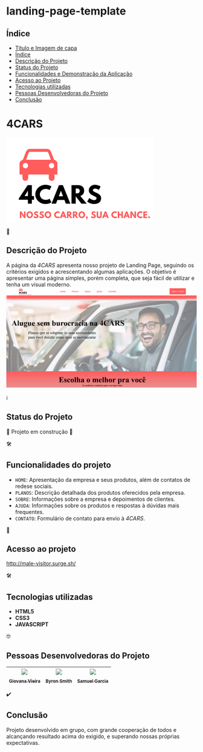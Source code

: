 # landing-page-template

## Índice

* [Título e Imagem de capa](#4cars)
* [Índice](#índice)
* [Descrição do Projeto](#descrição-do-projeto)
* [Status do Projeto](#status-do-projeto)
* [Funcionalidades e Demonstração da Aplicação](#funcionalidades-do-projeto)
* [Acesso ao Projeto](#acesso-ao-projeto)
* [Tecnologias utilizadas](#tecnologias-utilizadas)
* [Pessoas Desenvolvedoras do Projeto](#pessoas-desenvolvedoras-do-projeto)
* [Conclusão](#conclusão)


# 4CARS

![Logo da 4CARS](img/logo-footer.png)

📝
## Descrição do Projeto

A página da *4CARS* apresenta nosso projeto de Landing Page, seguindo os critérios exigidos e acrescentando algumas aplicações. O objetivo é apresentar uma página simples, porém completa, que seja fácil de utilizar e tenha um visual moderno.
![Logo da 4CARS](img/print_readme.png)

ℹ️
## Status do Projeto

🚧 Projeto em construção 🚧 


🛠️ 
## Funcionalidades do projeto

- `HOME`: Apresentação da empresa e seus produtos, além de contatos de redese sociais.
- `PLANOS`: Descrição detalhada dos produtos oferecidos pela empresa.
- `SOBRE`: Informações sobre a empresa e depoimentos de clientes.
- `AJUDA`: Informações sobre os produtos e respostas à dúvidas mais frequentes.
- `CONTATO`: Formulário de contato para envio à *4CARS*.

📁
## Acesso ao projeto

http://male-visitor.surge.sh/

🛠️
## Tecnologias utilizadas

- **HTML5**
- **CSS3**
- **JAVASCRIPT**

🤓
## Pessoas Desenvolvedoras do Projeto

| [<img src="https://avatars.githubusercontent.com/u/102439115?s=40&v=4" width=115><br><sub>Giovana Vieira</sub>](https://github.com/gioivieira) |  [<img src="https://avatars.githubusercontent.com/u/74737156?v=4" width=115><br><sub>Byron Smith</sub>](https://github.com/byron-smith-nobrega) |  [<img src="https://avatars.githubusercontent.com/u/102331990?v=4" width=115><br><sub>Samuel Garcia</sub>](https://github.com/Samuca010) |
| :---: | :---: | :---: |


✔️
## Conclusão

Projeto desenvolvido em grupo, com grande cooperação de todos e alcançando resultado acima do exigido, e superando nossas próprias expectativas.
